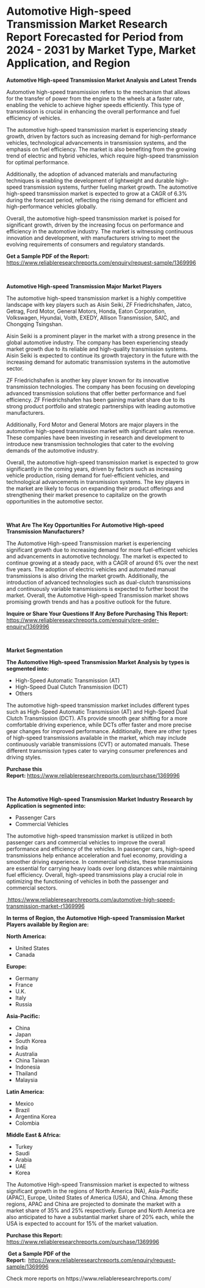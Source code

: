 <p><h1>Automotive High-speed Transmission Market Research Report Forecasted for Period from 2024 -  2031 by Market Type, Market Application, and Region</h1></p><p><strong>Automotive High-speed Transmission Market Analysis and Latest Trends</strong></p>
<p><p>Automotive high-speed transmission refers to the mechanism that allows for the transfer of power from the engine to the wheels at a faster rate, enabling the vehicle to achieve higher speeds efficiently. This type of transmission is crucial in enhancing the overall performance and fuel efficiency of vehicles.</p><p>The automotive high-speed transmission market is experiencing steady growth, driven by factors such as increasing demand for high-performance vehicles, technological advancements in transmission systems, and the emphasis on fuel efficiency. The market is also benefiting from the growing trend of electric and hybrid vehicles, which require high-speed transmission for optimal performance.</p><p>Additionally, the adoption of advanced materials and manufacturing techniques is enabling the development of lightweight and durable high-speed transmission systems, further fueling market growth. The automotive high-speed transmission market is expected to grow at a CAGR of 6.3% during the forecast period, reflecting the rising demand for efficient and high-performance vehicles globally.</p><p>Overall, the automotive high-speed transmission market is poised for significant growth, driven by the increasing focus on performance and efficiency in the automotive industry. The market is witnessing continuous innovation and development, with manufacturers striving to meet the evolving requirements of consumers and regulatory standards.</p></p>
<p><strong>Get a Sample PDF of the Report:&nbsp;</strong> <a href="https://www.reliableresearchreports.com/enquiry/request-sample/1369996">https://www.reliableresearchreports.com/enquiry/request-sample/1369996</a></p>
<p>&nbsp;</p>
<p><strong>Automotive High-speed Transmission Major Market Players</strong></p>
<p><p>The automotive high-speed transmission market is a highly competitive landscape with key players such as Aisin Seiki, ZF Friedrichshafen, Jatco, Getrag, Ford Motor, General Motors, Honda, Eaton Corporation, Volkswagen, Hyundai, Voith, EXEDY, Allison Transmission, SAIC, and Chongqing Tsingshan. </p><p>Aisin Seiki is a prominent player in the market with a strong presence in the global automotive industry. The company has been experiencing steady market growth due to its reliable and high-quality transmission systems. Aisin Seiki is expected to continue its growth trajectory in the future with the increasing demand for automatic transmission systems in the automotive sector.</p><p>ZF Friedrichshafen is another key player known for its innovative transmission technologies. The company has been focusing on developing advanced transmission solutions that offer better performance and fuel efficiency. ZF Friedrichshafen has been gaining market share due to its strong product portfolio and strategic partnerships with leading automotive manufacturers.</p><p>Additionally, Ford Motor and General Motors are major players in the automotive high-speed transmission market with significant sales revenue. These companies have been investing in research and development to introduce new transmission technologies that cater to the evolving demands of the automotive industry.</p><p>Overall, the automotive high-speed transmission market is expected to grow significantly in the coming years, driven by factors such as increasing vehicle production, rising demand for fuel-efficient vehicles, and technological advancements in transmission systems. The key players in the market are likely to focus on expanding their product offerings and strengthening their market presence to capitalize on the growth opportunities in the automotive sector.</p></p>
<p>&nbsp;</p>
<p><strong>What Are The Key Opportunities For Automotive High-speed Transmission Manufacturers?</strong></p>
<p><p>The Automotive High-speed Transmission market is experiencing significant growth due to increasing demand for more fuel-efficient vehicles and advancements in automotive technology. The market is expected to continue growing at a steady pace, with a CAGR of around 6% over the next five years. The adoption of electric vehicles and automated manual transmissions is also driving the market growth. Additionally, the introduction of advanced technologies such as dual-clutch transmissions and continuously variable transmissions is expected to further boost the market. Overall, the Automotive High-speed Transmission market shows promising growth trends and has a positive outlook for the future.</p></p>
<p><strong>Inquire or Share Your Questions If Any Before Purchasing This Report:</strong> <a href="https://www.reliableresearchreports.com/enquiry/pre-order-enquiry/1369996">https://www.reliableresearchreports.com/enquiry/pre-order-enquiry/1369996</a></p>
<p>&nbsp;</p>
<p><strong>Market Segmentation</strong></p>
<p><strong>The Automotive High-speed Transmission Market Analysis by types is segmented into:</strong></p>
<p><ul><li>High-Speed Automatic Transmission (AT)</li><li>High-Speed Dual Clutch Transmission (DCT)</li><li>Others</li></ul></p>
<p><p>The automotive high-speed transmission market includes different types such as High-Speed Automatic Transmission (AT) and High-Speed Dual Clutch Transmission (DCT). ATs provide smooth gear shifting for a more comfortable driving experience, while DCTs offer faster and more precise gear changes for improved performance. Additionally, there are other types of high-speed transmissions available in the market, which may include continuously variable transmissions (CVT) or automated manuals. These different transmission types cater to varying consumer preferences and driving styles.</p></p>
<p><strong>Purchase this Report:&nbsp;</strong><a href="https://www.reliableresearchreports.com/purchase/1369996">https://www.reliableresearchreports.com/purchase/1369996</a></p>
<p>&nbsp;</p>
<p><strong>The Automotive High-speed Transmission Market Industry Research by Application is segmented into:</strong></p>
<p><ul><li>Passenger Cars</li><li>Commercial Vehicles</li></ul></p>
<p><p>The automotive high-speed transmission market is utilized in both passenger cars and commercial vehicles to improve the overall performance and efficiency of the vehicles. In passenger cars, high-speed transmissions help enhance acceleration and fuel economy, providing a smoother driving experience. In commercial vehicles, these transmissions are essential for carrying heavy loads over long distances while maintaining fuel efficiency. Overall, high-speed transmissions play a crucial role in optimizing the functioning of vehicles in both the passenger and commercial sectors.</p></p>
<p><a href="https://www.reliableresearchreports.com/automotive-high-speed-transmission-market-r1369996">&nbsp;https://www.reliableresearchreports.com/automotive-high-speed-transmission-market-r1369996</a></p>
<p><strong>In terms of Region, the Automotive High-speed Transmission Market Players available by Region are:</strong></p>
<p>
    <p> <strong> North America: </strong>
        <ul>
            <li>United States</li>
            <li>Canada</li>
        </ul>
        </p> 
    <p> <strong> Europe: </strong>
        <ul>
            <li>Germany</li>
            <li>France</li>
            <li>U.K.</li>
            <li>Italy</li>
            <li>Russia</li>
        </ul>
        </p> 
    <p> <strong> Asia-Pacific: </strong>
        <ul>
            <li>China</li>
            <li>Japan</li>
            <li>South Korea</li>
            <li>India</li>
            <li>Australia</li>
            <li>China Taiwan</li>
            <li>Indonesia</li>
            <li>Thailand</li>
            <li>Malaysia</li>
        </ul>
        </p> 
    <p> <strong> Latin America: </strong>
        <ul>
            <li>Mexico</li>
            <li>Brazil</li>
            <li>Argentina Korea</li>
            <li>Colombia</li>
        </ul>
        </p> 
    <p> <strong> Middle East & Africa: </strong>
        <ul>
            <li>Turkey</li>
            <li>Saudi</li>
            <li>Arabia</li>
            <li>UAE</li>
            <li>Korea</li>
        </ul>
    </p>
    </p>
<p><p>The Automotive High-speed Transmission market is expected to witness significant growth in the regions of North America (NA), Asia-Pacific (APAC), Europe, United States of America (USA), and China. Among these regions, APAC and China are projected to dominate the market with a market share of 35% and 25% respectively. Europe and North America are also anticipated to have a substantial market share of 20% each, while the USA is expected to account for 15% of the market valuation.</p></p>
<p><strong>Purchase this Report: </strong><a href="https://www.reliableresearchreports.com/purchase/1369996">https://www.reliableresearchreports.com/purchase/1369996</a></p>
<p>&nbsp;<strong>Get a Sample PDF of the Report:&nbsp;&nbsp;</strong><a href="https://www.reliableresearchreports.com/enquiry/request-sample/1369996">https://www.reliableresearchreports.com/enquiry/request-sample/1369996</a></p>
<p><strong></strong></p>
<p>Check more reports on https://www.reliableresearchreports.com/</p>